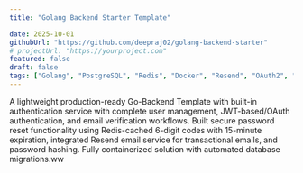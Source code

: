```yaml
---
title: "Golang Backend Starter Template"

date: 2025-10-01
githubUrl: "https://github.com/deepraj02/golang-backend-starter"
# projectUrl: "https://yourproject.com"
featured: false
draft: false
tags: ["Golang", "PostgreSQL", "Redis", "Docker", "Resend", "OAuth2", "JWT"]
---
```


A lightweight production-ready Go-Backend Template with built-in authentication service with complete user management, JWT-based/OAuth authentication, and email verification workflows. Built secure password reset functionality using Redis-cached 6-digit codes with 15-minute expiration, integrated Resend email service for transactional emails, and password hashing. Fully containerized solution with automated database migrations.ww
